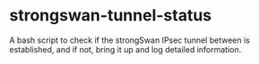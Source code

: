 # strongswan-tunnel-status
A bash script to check if the strongSwan IPsec tunnel between is established, and if not, bring it up and log detailed information.

